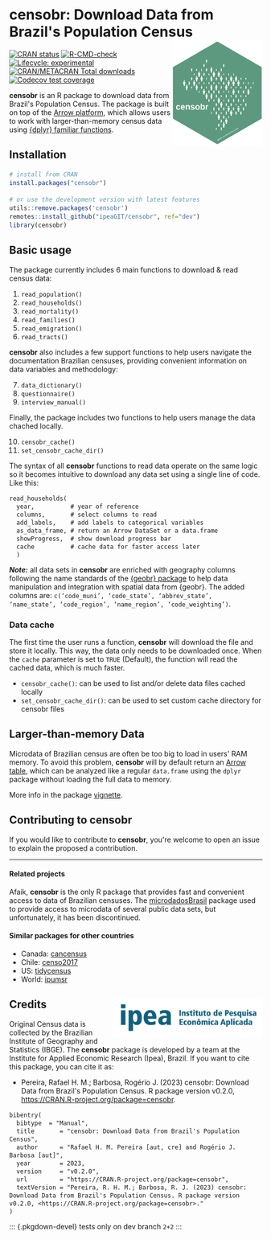 # censobr: Download Data from Brazil's Population Census <img align="right" src="man/figures/logo.png?raw=true" alt="logo" width="180">

[![CRAN
   status](https://www.r-pkg.org/badges/version/censobr)](https://CRAN.R-project.org/package=censobr)
[![R-CMD-check](https://github.com/ipeaGIT/censobr/workflows/R-CMD-check/badge.svg)](https://github.com/ipeaGIT/censobr/actions)
[![Lifecycle:
     experimental](https://img.shields.io/badge/lifecycle-experimental-orange.svg)](https://lifecycle.r-lib.org/articles/stages.html)
[![CRAN/METACRAN Total
   downloads](http://cranlogs.r-pkg.org/badges/grand-total/censobr?color=yellow)](https://CRAN.R-project.org/package=censobr) [![Codecov test
coverage](https://codecov.io/gh/ipeaGIT/censobr/branch/main/graph/badge.svg)](https://app.codecov.io/gh/ipeaGIT/censobr?branch=main)

**censobr** is an R package to download data from Brazil's Population Census. The package is built on top of the [Arrow platform](https://arrow.apache.org/docs/r/), which allows users to work with larger-than-memory census data using [{dplyr} familiar functions](https://arrow.apache.org/docs/r/articles/arrow.html#analyzing-arrow-data-with-dplyr).


## Installation

```R
# install from CRAN
install.packages("censobr")

# or use the development version with latest features
utils::remove.packages('censobr')
remotes::install_github("ipeaGIT/censobr", ref="dev")
library(censobr)
```


## Basic usage

The package currently includes 6 main functions to download & read census data:

1. `read_population()`
2. `read_households()`
3. `read_mortality()`
4. `read_families()`
5. `read_emigration()`
6. `read_tracts()`

**censobr** also includes a few support functions to help users navigate the documentation Brazilian censuses, providing convenient information on data variables and methodology:

7. `data_dictionary()`
8. `questionnaire()`
9. `interview_manual()`

Finally, the package includes two functions to help users manage the data chached locally.

10. `censobr_cache()` 
11. `set_censobr_cache_dir()`


The syntax of all **censobr** functions to read data operate on the same logic so it becomes intuitive to download any data set using a single line of code. Like this:

```
read_households(
  year,          # year of reference
  columns,       # select columns to read
  add_labels,    # add labels to categorical variables
  as_data_frame, # return an Arrow DataSet or a data.frame
  showProgress,  # show download progress bar
  cache          # cache data for faster access later
  )
```

***Note:*** all data sets in **censobr** are enriched with geography columns following the name standards of the [{geobr} package](https://github.com/ipeaGIT/geobr/) to help data manipulation and integration with spatial data from {geobr}. The added columns are: `c(‘code_muni’, ‘code_state’, ‘abbrev_state’, ‘name_state’, ‘code_region’, ‘name_region’, ‘code_weighting’)`.

### Data cache

The first time the user runs a function, **censobr** will download the file and store it locally. This way, the data only needs to be downloaded once. When the `cache` parameter is set to `TRUE` (Default), the function will read the cached data, which is much faster. 

- `censobr_cache()`: can be used to list and/or delete data files cached locally
- `set_censobr_cache_dir()`: can be used to set custom cache directory for censobr files



## Larger-than-memory Data

Microdata of Brazilian census are often be too big to load in users' RAM memory. To avoid this problem, **censobr** will by default return an [Arrow table](https://arrow.apache.org/docs/r/articles/arrow.html#tabular-data-in-arrow), which can be analyzed like a regular `data.frame` using the `dplyr` package without loading the full data to memory.


More info in the package [vignette](https://ipeagit.github.io/censobr/).


## Contributing to censobr
If you would like to contribute to **censobr**, you're welcome to open an issue to explain the proposed a contribution.

-----

#### **Related projects**

Afaik, **censobr** is the only R package that provides fast and convenient access to data of Brazilian censuses. The [microdadosBrasil](https://github.com/lucasmation/microdadosBrasil) package used to provide access to microdata of several public data sets, but unfortunately, it has been discontinued.

#### **Similar packages for other countries**
- Canada: [cancensus](https://mountainmath.github.io/cancensus/)
- Chile: [censo2017](https://docs.ropensci.org/censo2017/)
- US: [tidycensus](https://walker-data.com/tidycensus/)
- World: [ipumsr](https://tech.popdata.org/ipumsr/)


## Credits <a href="https://www.ipea.gov.br"><img align="right" src="man/figures/ipea_logo.png" alt="IPEA" width="300" /></a>

Original Census data is collected by the Brazilian Institute of Geography and Statistics (IBGE). The **censobr** package is developed by a team at the Institute for Applied Economic Research (Ipea), Brazil. If you want to cite this package, you can cite it as:

- Pereira, Rafael H. M.; Barbosa, Rogério J. (2023) censobr: Download Data from Brazil's Population Census. R package version v0.2.0, <https://CRAN.R-project.org/package=censobr>.


```
bibentry(
  bibtype  = "Manual",
  title       = "censobr: Download Data from Brazil's Population Census",
  author      = "Rafael H. M. Pereira [aut, cre] and Rogério J. Barbosa [aut]",
  year        = 2023,
  version     = "v0.2.0",
  url         = "https://CRAN.R-project.org/package=censobr",
  textVersion = "Pereira, R. H. M.; Barbosa, R. J. (2023) censobr: Download Data from Brazil's Population Census. R package version v0.2.0, <https://CRAN.R-project.org/package=censobr>."
)

```
::: {.pkgdown-devel}
tests only on dev branch
`2+2`
:::



